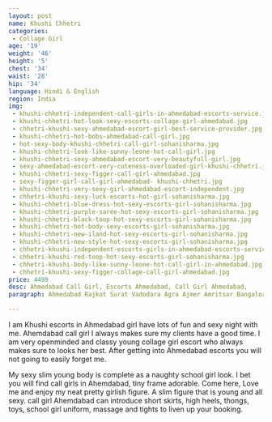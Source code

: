 ```yaml
---
layout: post
name: Khushi Chhetri
categories:
 - Collage Girl
age: '19'
weight: '46'
height: '5'
chest: '34'
waist: '28'
hip: '34'
language: Hindi & English
region: India
img:
 - khushi-chhetri-independent-call-girls-in-ahmedabad-escorts-service.jpg
 - khushi-chhetri-hot-look-sexy-escorts-collage-girl-ahmedabad.jpg
 - chhetri-khushi-sexy-ahmedabad-escort-girl-best-service-provider.jpg
 - khushi-chhetri-hot-bobs-ahmedabad-call-girl.jpg
 - hot-sexy-body-khushi-chhetri-call-girl-sohanisharma.jpg
 - khushi-chhetri-look-like-sunny-leone-hot-call-girl.jpg
 - khushi-chhetri-sexy-ahmedabad-escort-very-beautyfull-girl.jpg
 - sexy-ahmedabad-escort-very-cuteness-overloaded-girl-khushi-chhetri.jpg
 - khushi-chhetri-sexy-figger-call-girl-ahmedabad.jpg
 - sexy-figger-girl-call-girl-ahmedabad- khushi-chhetri.jpg
 - khushi-chhetri-very-sexy-girl-ahmedabad-escort-independent.jpg
 - chhetri-khushi-sexy-luck-escorts-hot-girl-sohanisharma.jpg
 - khushi-chhetri-blue-dress-hot-sexy-escorts-girl-sohanisharma.jpg
 - khushi-chhetri-purple-saree-hot-sexy-escorts-girl-sohanisharma.jpg
 - khushi-chhetri-black-toop-hot-sexy-escorts-girl-sohanisharma.jpg
 - khushi-chhetri-hot-body-sexy-escorts-girl-sohanisharma.jpg
 - khushi-chhetri-new-iland-hot-sexy-escorts-girl-sohanisharma.jpg
 - khushi-chhetri-new-style-hot-sexy-escorts-girl-sohanisharma.jpg
 - chhetri-khushi-independent-escorts-girls-in-ahmedabad-escorts-service.jpg
 - chhetri-khushi-red-toop-hot-sexy-escorts-girl-sohanisharma.jpg
 - chhetri-khushi-body-like-sunny-leone-hot-call-girl-in-ahmedabad.jpg
 - chhetri-khushi-sexy-figger-collage-call-girl-ahmedabad.jpg
price: 4499
desc: Ahmedabad Call Girl, Escorts Ahmedabad, Call Girl Ahmedabad,
paragraph: Ahmedabad Rajkot Surat Vadodara Agra Ajmer Amritsar Bangalore Bhopal Bhubaneswar Chandigarh Chennai Dehradun Delhi Faridabad Ghaziabad Goa Gurgaon Guwahati Gwalior Haridwar Hyderabad Indore Jabalpur Jaipur Jalandhar Jammu Jamshedpur Jodhpur Kanpur Kochi Kolkata Kota Lucknow Ludhiana Mathura Mumbai Nagpur Nashik Navi Mumbai Noida Patna Pune Raipur Ranchi Shimla Siliguri Thane Udaipur Varanasi Vijayawada Visakhapatnam Zirakpur All Locality Ambawadi Amraiwadi Chandkheda Isanpur Maninagar Navrangpura Vastrapur Ahmedabad Call girls service with free home delivery.|Are you looking for a new lady in Ahmedabad. If you are single and want to find a local lady for a call girlfriend relationship, the Ahmedabad Women Seeking Men category is the place to find your new girlfriend. There are many alternatives for adult partners available with free home delivery services. Companions and call girls in Ahmedabad are ready to be contacted and have a date right away.|Enjoy a pleasant night with one of the thousands of women offering call girl services in Ahmedabad. They will give you their hundred per cent to satisfy your intimate desires that you can not fulfill with your partner. Petite, beautiful, local brown girls are available for your service 24/7. Select one of the advertisements and make a phone call; they will arrive within 30 minutes. Playing with our selected ladies will lead you to sizzling encounters.|4 Classy Woman Ready To Give You Everything Do you know how get relaxed after taking my full body in your way. You can book me now and feel awesome on bed. I am very caring and affectionate woman inside me. I am delicate enough to offer you many types of arousal. I will be whatever you need me to be, that. WhatsApp CONTACT 3 All Crazy Adventures In Bed Tonight For Relaxation Greetings dear, my name is Soni and I am very hot and affectionate, we will enjoy without difficulty and in all the positions you want. Several services are offered for a session of full enjoyment and entertainment. I will please you in everything to the fullest. WhatsApp CONTACT 3 Full Body Massage & Royal Session With Premium Model My name is Priyanka, a good looking model only for premium sessions. I give you body massage as well as nice intercourse between us.|I make relation with you and make you happy with my body. I am slim and curvy body figure with c cup bust. Come and press my boobs. WhatsApp CONTACT 5 VIP Low Rate Original Mobile Number Safe Meeting I am Neha, 26 years old girl girl who is always ready to give and receive pleasure and provide safe VIP meeting in private room. I love when you book me, meet me and stay with me. You feel like a rich men because I treat you like a awesome men. Everything is in WhatsApp CONTACT 3 Tall Height Proper Figure Original Photos Hello boys, my name is Shreya and I have big boobs with slim figure. I am tall and my pictures are original to show you.|I live in Ahmedabad to meet with genuine customers everyday. I visit hotels and home after clients booking and then a customer pay me in cash. WhatsApp CONTACT 3 Affordable Prices Young Beautiful Girl Number So guys, do you know I am very beautiful call girl in Ahmedabad and I am very young smart girl. I give you everything in affordable prices and I was always active on WhatsApp, you can message me anytime for booking and enjoy every time without any hesitation. Lot WhatsApp CONTACT 4 Busty Housewife Slim Figure Whatsapp Number Want to get relaxed with slim housewife, if yes, then I am best choice for you, my name is Priyanka and I live alone in Ahmedabad and my husband working in foreign country. My service includes genuine things which can give you full satisfaction. Fulfil your real. WhatsApp CONTACT 3 Long Time Relationship With Genuine Female Meet me, my name is Priya and I make relation for a long period of time. I can fulfil all your wishes and I looks like a genuine female. Don't think so much about me because I am that girl you can see me in my photos.|I am individual girl give specific type of WhatsApp CONTACT 2 Looking For Original Photos & Phone Numbers 24*7 Are you looking for tempting service in Ahmedabad. Meet me I am Priya and I provide hot and genuine quality service which will make you feel amazing. I love when someone invite me at home and I will make you feel happy and you will enjoy me full night and do anything. WhatsApp CONTACT 3 Independent Call Girl Based On Your Tastes In Ahmedabad Hello friends, meet me I am Pranita and have full enjoyment with pretty busty female. I am very unique and always ready to give some genuine pleasure. Ahmedabad call girl exclusive to those who like quality, after knowing me, will be hard to forget. I will become WhatsApp CONTACT 2 Fashionable Women Genuine Contact Number Hello sweeties, I am Aarti and I am all you need to enjoy this sweet and passionate woman. I am very complete and accomodating lover, I perform all kinds of services to satisfy you to the fullest. I am completely ready to please all your needs and desires. You WhatsApp CONTACT 4 Hottest And Independent Educated Companion Here Hello friends, I am Ishani and I have pale white skin and I am cerfiied Asian beauty with curvy shape body. I love session of intimacy and feel you delighted. I travel everywhere in Ahmedabad and provide cheap rate services. I accept BDSM also so come and experience WhatsApp CONTACT 3 Hot Call Center Girls In Ahmedabad With Photos My name is Pari and I am sweet girl providing real call girl services in Ahmedabad. My photos are real and clear and you can just imagine my service after looking my photos. I am very hot girl working in international call center in Ahmedabad. I am a nice company WhatsApp CONTACT 2 Let Me Drive You Crazy And Forget Your Past I am Arushi and a high profile call girl Ahmedabad.|I am educated girl and provide wild service. My treatment is very tasty and very well in bed. I know what you are thinking and what your real needs. I can focus on your satisfaction and make you please. I never WhatsApp CONTACT 1 Hey Guys My Name Is Poonam Hi, my name is Poonam and I am a college student and an independent call girl in Ahmedabad. I am ready to give all of you a top level service. I'm idea Free demo 24 hour available for incall and outcall VIP girl available full hotty hot girl call WhatsApp CONTACT 4 Call Us Now To Get High Profile Call Girls In Cheap Rate Are you looking for something special Pick me now as I am call girl in Ahmedabad for everyone. I was living alone in Maninagar streets. I am real independent genuine Ahmedabad call girl for friendship and I am full seductive for my clients, I am perfect choice. WhatsApp CONTACT 3 Ahmedabad Call Girls With A Natural Passion For Entertaining Come to me I am Ahmedabad call girl I have a fabulous body figure and slim beautiful, curvy shapes and smooth soft skin. I love to do very enjoyable meeting.|I love my clients very much and I treat my clients to the maximum satisfaction and always ready for full. WhatsApp CONTACT 3 Beautiful And Quality Call Girl In Ahmedabad Hello guys, I am Madhu and I am very Beautiful call girl in Ahmedabad. About me I am always ready to go out with my customers, call me anytime with me you will enjoy a lot. I had a marvellous pair of breast that will help to look different from others. My recent WhatsApp CONTACT 4 Call Bhabhi For Friendship Whatsapp No If you are stressed from your daily life routine! So, I am here for you. I will help you to feel relaxed with me. I was living in the apartments of Vastrapur, As I am working as Ahmedabad call girl service, So you can easily meet with me near you. Easy booking WhatsApp CONTACT 4 Ahmedabad Call Girl Near Me Phone Number For Safe And Secure Service Dear friends, I am simple and cute hot call girl here to give you maximum satisfaction in Ahmedabad.|I am fully mature girl to give you special moment and you will fuck me in your style as you want to do. In one call I will be there with you, you will decide our WhatsApp CONTACT 4 Housewife Lady Call Girl In Ahmedabad Available 24x7 This is Anita and I am very good looking housewife lady here to provide you genuine Ahmedabad call girls. I assure you that you will not regret trying me, at all. I love seeing the face of my customers being enjoying with me. Enjoy all the fun and good service. WhatsApp CONTACT 4 Local Area Call Girls Ready For Genuine Service Greetings everyone I brings excitement, fun and an enjoyment to please which will drive my clients crazy for more. I am always ready for hot meeting with you. You will fall in love with me. I wants to have fun with nice men. I am beautiful gorgeous lady has the. WhatsApp CONTACT Load more call girls Low rate (Cheap) Call girls Ahmedabad available with cash payment on delivery We aim to provide Ahmedabad call girl to our clients at affordable rates in cash. Whereas we can not neglect quality for quantity, we have found the solution to this answer.|We, as a team, have identified the local call girls in Ahmedabad who can deliver services at extremely low prices; the main reason is they don't have to pay for residency. There is no middle man involved; directly call them on WhatsApp for friendship or one nightstand. Along with local girls, young bhabhi, a housewife, is also available. For those people who have different tests and preferences, we have hot aunties and MILFs. The Genuine profiles and real photos of the call girl in Ahmedabad will make you contact them. There are thousands of ads posted by a beautiful women looking for men on our website.|There are such diverse ads for women seeking men that I assure you will find one perfect for your preference. Independent Ahmedabad Call girls are available near me High-profile models and social media stars are always looking for you to spend some quality time. They are autonomous; their services are always superior to any other service provider. Few of those models are very popular, and you might already know them. Secrecy is their top priority; they do it to live and maintain their social lifestyle. Find Ahmedabad independent model call girls with genuine phone numbers and real photos nearby me. Sometimes we need a partner to share our intimate desires that we generally can't ask our wife or girlfriends; in this scenario, our independent companions are best for you.|You can take them to parties, hotels, family gatherings, restaurants, clubs, parks, and other essential places. Ahmedabad call girls are available for incall and outcall services too. Classified Ahmedabad call girl service for prestigious customers Customers are most superior to us, and we value their concern, so decide concisely as per your requirements. In the beginning, we would like to introduce your college girl service. While travelling the city, you will find many college girls there due to many educational institutes; some of them are working with us. They are ready to spread their legs in the bed; for some reason, the only thing you need to do is call them directly.|In addition, foreign girl services are the most attractive point for you; some of them are Russians, Iranians, Arabics, and Afghanis, who pose melting figures. Last but not least local indigenous call girls in Ahmedabad are popular these days. Local lovemaking service includes housewives, aunties, Bhabhis, MILFs, local girls, office girls, school teachers, etc. Covid pandemics have forced everyone to search for a new alternative source of income. Top Cities of India Delhi Kolkata Bhubaneswar Nagpur Mumbai Goa Bangalore Navi Mumbai Cities around You Surat Rajkot Vadodara Areas Around Navrangpura Maninagar Isanpur Ambawadi Vastrapur Amraiwadi Chandkheda.

---
```





I am Khushi escorts in Ahmedabad girl have lots of fun and sexy night with me. Ahemdabad call girl I always makes sure my clients have a good time. I am very openminded and classy young collage girl escort who always makes sure to looks her best. After getting into Ahmedabad escorts you will not going to easily forget me.

My sexy slim young body is complete as a naughty school girl look. I bet you will find call girls in Ahemdabad, tiny frame adorable. Come here, Love me and enjoy my neat pretty girlish figure. A slim figure that is young and all sexy. call girl Ahemdabad can introduce short skirts, high heels, thongs, toys, school girl uniform, massage and tights to liven up your booking.